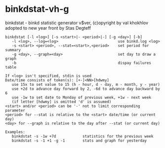 # binkdstat-vh-g
binkdstat - binkd statistic generator v$ver, (c)opyright by val khokhlov
            adopted to new year front by Stas Degteff

    binkdstat [-l <log>] [-s <start>|- <period>|-] [-g <day>] [-b]
       -l <log>, --log=<log>                           use binkd.log <log>
       -s <start> <period>, --stat=<start>,<period>    set period for summary
       -g <day>, --graph=<day>                         set day to draw a graph
       -b                                              dispay failures table

    If <log> isn't specified, stdin is used
    Date/time consists of token(s): [+-]<NN>[hdwmy]
       use 15x to set value to 15 (h - hour, d - day, m - month, y - year)
       use +2d to advance day forward by 2, -6d to advance day backward by 6
       use -1w to set date to Monday of previous week, +1w - next week
       (if letter [hdwmy] is omitted 'd' is assumed)
    <start> and/or <period> can be '-' not to limit corresponding parameter
    <period> for --stat is relative to the <start> date/time (or current day)
    <day> for --graph is relative to the day after --stat (or current day)

    Examples:
       binkdstat -s -1w +7d            statistics for the previous week
       binkdstat -s -1 +1 -g -1        stats and graph for yesterday
